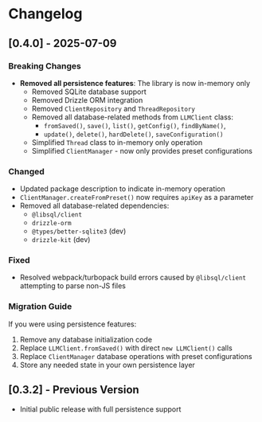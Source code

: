 # Changelog

## [0.4.0] - 2025-07-09

### Breaking Changes
- **Removed all persistence features**: The library is now in-memory only
  - Removed SQLite database support
  - Removed Drizzle ORM integration
  - Removed `ClientRepository` and `ThreadRepository`
  - Removed all database-related methods from `LLMClient` class:
    - `fromSaved()`, `save()`, `list()`, `getConfig()`, `findByName()`, 
    - `update()`, `delete()`, `hardDelete()`, `saveConfiguration()`
  - Simplified `Thread` class to in-memory only operation
  - Simplified `ClientManager` - now only provides preset configurations

### Changed
- Updated package description to indicate in-memory operation
- `ClientManager.createFromPreset()` now requires `apiKey` as a parameter
- Removed all database-related dependencies:
  - `@libsql/client`
  - `drizzle-orm`
  - `@types/better-sqlite3` (dev)
  - `drizzle-kit` (dev)

### Fixed
- Resolved webpack/turbopack build errors caused by `@libsql/client` attempting to parse non-JS files

### Migration Guide
If you were using persistence features:
1. Remove any database initialization code
2. Replace `LLMClient.fromSaved()` with direct `new LLMClient()` calls
3. Replace `ClientManager` database operations with preset configurations
4. Store any needed state in your own persistence layer

## [0.3.2] - Previous Version
- Initial public release with full persistence support